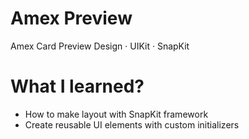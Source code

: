 # Amex Preview

Amex Card Preview Design · UIKit · SnapKit


# What I learned?
* How to make layout with SnapKit framework
* Create reusable UI elements with custom initializers
